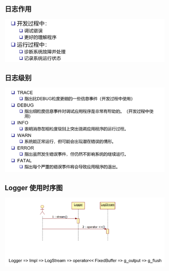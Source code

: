 
## 日志作用
![avatar](./src/1.PNG)
## 日志级别
![avatar](./src/2.PNG)
## Logger 使用时序图
![avatar](./src/3.PNG)